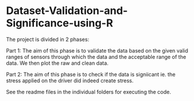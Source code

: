 # Dataset-Validation-and-Significance-using-R

The project is divided in 2 phases:

Part 1: The aim of this phase is to validate the data based on the given valid ranges of sensors through which the data 
and the acceptable range of the data. We then plot the raw and clean data.

Part 2: The aim of this phase is to check if the data is signiicant ie. the stress applied on the driver did indeed create stress.

See the readme files in the individual folders for executing the code.
